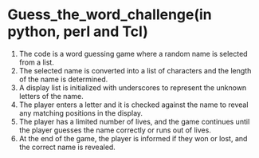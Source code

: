 # Guess_the_word_challenge(in python, perl and Tcl)
1. The code is a word guessing game where a random name is selected from a list.
2. The selected name is converted into a list of characters and the length of the name is determined.
3. A display list is initialized with underscores to represent the unknown letters of the name.
4. The player enters a letter and it is checked against the name to reveal any matching positions in the display.
5. The player has a limited number of lives, and the game continues until the player guesses the name correctly or runs out of lives.
6. At the end of the game, the player is informed if they won or lost, and the correct name is revealed.
